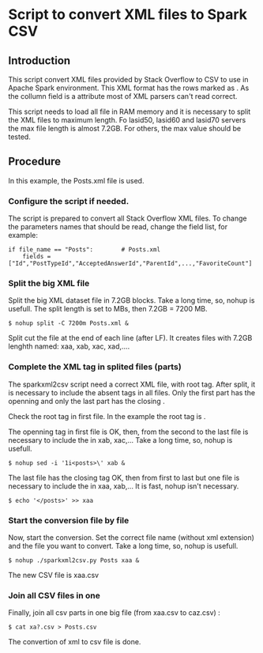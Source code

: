 # Script to convert XML files to Spark CSV 

## Introduction

This script convert XML files provided by Stack Overflow to CSV to use in Apache Spark environment. This XML format has the rows marked as *<row  parameter1=xxx parameter2=yyy >*. As the collumn field is a attribute most of XML parsers can't read correct. 

This script needs to load all file in RAM memory and it is necessary to split the XML files to maximum length. Fo lasid50, lasid60 and lasid70 servers the max file length is almost 7.2GB. For others, the max value should be tested.

## Procedure

In this example, the Posts.xml file is used.

### Configure the script if needed.

The script is prepared to convert all Stack Overflow XML files. To change the parameters names that should be read, change the field list, for example:

```
if file_name == "Posts":		# Posts.xml
	fields =["Id","PostTypeId","AcceptedAnswerId","ParentId",...,"FavoriteCount"]
```

### Split the big XML file

Split the big XML dataset file in 7.2GB blocks. Take a long time, so, nohup is usefull. The split length is set to MBs, then 7.2GB = 7200 MB.
```
$ nohup split -C 7200m Posts.xml &
```
Split cut the file at the end of each line (after LF). It creates files with 7.2GB lenghth named: xaa, xab, xac, xad,....

### Complete the XML tag in splited files (parts)

The sparkxml2csv script need a correct XML file, with root tag. After split, it is necessary to include the absent tags in all files. Only the first part has the openning *<tag>* and only the last part has the closing *</tag>*.

Check the root tag in first file. In the example the root tag is *<posts>*.

The openning tag in first file is OK, then, from the second to the last file is necessary to include the *<tag>* in xab, xac,... Take a long time, so, nohup is usefull.

```
$ nohup sed -i '1i<posts>\' xab &
```

The last file has the closing tag OK, then from first to last but one file  is necessary to include the *</tag>* in xaa, xab,... It is fast, nohup isn't necessary.

```
$ echo '</posts>' >> xaa
```

### Start the conversion file by file

Now, start the conversion.  Set the correct file name (without xml extension) and the file you want to convert. Take a long time, so, nohup is usefull.

```  
$ nohup ./sparkxml2csv.py Posts xaa &
```
The new CSV file is xaa.csv

### Join all CSV files in one

Finally, join all csv parts in one big file (from xaa.csv to caz.csv) :

```
$ cat xa?.csv > Posts.csv
```

The convertion of xml to csv file is done.
